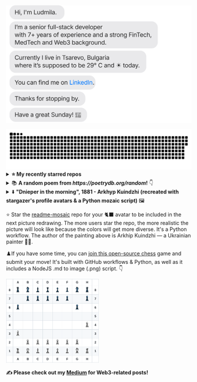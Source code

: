 [![](https://raw.githubusercontent.com/milaabl/milaabl/main/chat.svg)](https://www.linkedin.com/in/ludmila-a-dev/)

<!-- https://github.com/milaabl/milaabl/assets/86361434/c35b0e6f-acf0-435e-920d-b90faa4788ad -->

<img alt="Snake eating my contributions for breakfast🧉" src="https://raw.githubusercontent.com/milaabl/milaabl-readme/preview/github-contribution-grid-snake.svg" />

<details>
<summary>
  <strong>⭐ My recently starred repos </strong>
</summary>
  
<!-- Starred repos start -->
| Name | Url | Stars | Description |
| --- | --- |  --- |  --- |
| the-coder-o/a-bd.me|https://github.com/the-coder-o/a-bd.me|8|My personal website made with Next.js 14 (App Router). Features blog posts, gear list, dark theme and more. Tailwind CSS,  Radix, Framer Motion, and Vercel.|
| Xunzhuo/Xunzhuo|https://github.com/Xunzhuo/Xunzhuo|35|About me|
| zcaceres/interview-prep|https://github.com/zcaceres/interview-prep|1|algos, data structures etc.|
| zcaceres/snoop|https://github.com/zcaceres/snoop|3|Like grep or ack... for the DOM|
| zcaceres/zcaceres|https://github.com/zcaceres/zcaceres|2|Super secret Github profile README thing|
| zcaceres/dotfiles|https://github.com/zcaceres/dotfiles|2|System setup w/dotfiles, tools, and apps automated with Ansible. Forever a WIP.|
| glitch-txs/walletconnect-cafe|https://github.com/glitch-txs/walletconnect-cafe|2|Ethereum-provider implementation with Cafe (global state manager)|
| glitch-txs/metamask-csp-firefox|https://github.com/glitch-txs/metamask-csp-firefox|4|MetaMask is blocked by Firefox when using CSP|
| glitch-txs/next-auth|https://github.com/glitch-txs/next-auth|1|Authentication for the Web.|
| michaelsbradleyjr/nim-notcurses|https://github.com/michaelsbradleyjr/nim-notcurses|28|Nim wrapper for Notcurses: blingful TUIs and character graphics|
| arianXdev/hardhat-jest|https://github.com/arianXdev/hardhat-jest|10|A Hardhat plugin that allows you to use Jest easily!|
| przemek890/Gender_prediction|https://github.com/przemek890/Gender_prediction|4|An application that utilizes camera input to predict a person's gender using a convolutional layer in PyTorch.|
| pieralukasz/pixel-recruitment-task|https://github.com/pieralukasz/pixel-recruitment-task|1|Zadanie rekrutacyjne Pixel Technology|
| SaraRasoulian/oop-solid-patterns|https://github.com/SaraRasoulian/oop-solid-patterns|14|💎  An educational repository for OOP, SOLID and Design Patterns|
| BogdanMFometescu/resume-builder|https://github.com/BogdanMFometescu/resume-builder|11|Django-based web application that allows users to create, update, and export professional resumes.|
| 0xMimir/Advance-CNN-LSTM-Model-for-Cryptocurrency-Forecasting|https://github.com/0xMimir/Advance-CNN-LSTM-Model-for-Cryptocurrency-Forecasting|7|CNN LSTM model used for predicting cryptocurrencies|
| b-hristov/b-hristov|https://github.com/b-hristov/b-hristov|1||
| CloverGit/CloverGit|https://github.com/CloverGit/CloverGit|7||
| TatevKaren/TatevKaren-data-science-portfolio|https://github.com/TatevKaren/TatevKaren-data-science-portfolio|57|Data Science Portfolio of Tatev Karen Aslanyan including Case Studies and Research Projects that I have completed that solve business problems or introduce new products. Case Study papers, codes, and additional resources are all included.|
| PiotrRut/elonmusk-twitter-notifier|https://github.com/PiotrRut/elonmusk-twitter-notifier|62|AI driven e-mail notifier for tweets mentioning stock from Elon Musk 📈|
| Vendicated/Vencord|https://github.com/Vendicated/Vencord|7378|The cutest Discord client mod|
| yeoman/yo|https://github.com/yeoman/yo|3801|CLI tool for running Yeoman generators|
| matter-labs/zksync-era|https://github.com/matter-labs/zksync-era|3005|zkSync era|
| 0age/create2crunch|https://github.com/0age/create2crunch|432|A Rust program for finding salts that create gas-efficient Ethereum addresses via CREATE2.|
| joshstevens19/ethereum-multicall|https://github.com/joshstevens19/ethereum-multicall|340|Ability to call many ethereum constant function calls in 1 JSONRPC request|
| threshold-network/token-dashboard|https://github.com/threshold-network/token-dashboard|21||
| LimeChain/mongoose-immutable-plugin|https://github.com/LimeChain/mongoose-immutable-plugin|2|Mongoose plugin guarding fields from modifications|
| ankitects/anki|https://github.com/ankitects/anki|17569|Anki's shared backend and web components, and the Qt frontend|
| lightningnetwork/lnd|https://github.com/lightningnetwork/lnd|7527|Lightning Network Daemon ⚡️|
| CoNarrative/mongo-immutable|https://github.com/CoNarrative/mongo-immutable|10|Immutable MongoDB.|

<!-- Starred repos end -->

</details>

<details>
  <summary>📚 <strong>A random poem from <em>https://poetrydb.org/random</em>!</strong> 👇 </summary>

<!-- Start poem -->
# 💮 Pheidippides by *Robert Browning*

<p>
    First I salute this soil of the blessed, river and rock!<br/>Gods of my birthplace, dæmons and heroes, honour to all!<br/>Then I name thee, claim thee for our patron, co-equal in praise<br/>--Ay, with Zeus the Defender, with Her of the ægis and spear!<br/>Also, ye of the bow and the buskin, praised be your peer,<br/><br/>Now, henceforth, and forever,--O latest to whom I upraise<br/>Hand and heart and voice! For Athens, leave pasture and flock!<br/>Present to help, potent to save, Pan--patron I call!<br/>Archons of Athens, topped by the tettix, see, I return!<br/>See, 'tis myself here standing alive, no spectre that speaks!<br/>Crowned with the myrtle, did you command me, Athens and you,<br/>"Run, Pheidippides, run and race, reach Sparta for aid!<br/>Persia has come, we are here, where is She?" Your command I obeyed,<br/>Ran and raced: like stubble, some field which a fire runs through,<br/>Was the space between city and city: two days, two nights did I burn<br/>Over the hills, under the dales, down pits and up peaks.<br/><br/>Into their midst I broke: breath served but for "Persia has come!<br/>Persia bids Athens proffer slaves'-tribute, water and earth;<br/>Razed to the ground is Eretria.--but Athens, shall Athens sink,<br/>Drop into dust and die--the flower of Hellas utterly die,<br/>Die with the wide world spitting at Sparta, the stupid, the stander-by?<br/>Answer me quick,--what help, what hand do you stretch o'er destruction's brink?<br/>How,--when? No care for my limbs!--there's lightning in all and some--<br/>Fresh and fit your message to bear, once lips give it birth!"<br/><br/>O my Athens--Sparta love thee? did Sparta respond?<br/>Every face of her leered in a furrow of envy, mistrust,<br/>Malice,--each eye of her gave me its glitter of gratified hate!<br/>Gravely they turned to take counsel, to cast for excuses. I stood<br/>Quivering,--the limbs of me fretting as fire frets, an inch from dry wood:<br/>"Persia has come, Athens asks aid, and still they debate?<br/>Thunder, thou Zeus! Athene, are Spartans a quarry beyond<br/>Swing of thy spear? Phoibos and Artemis, clang them 'Ye must'!"<br/><br/>No bolt launched from Olumpos! Lo, their answer at last!<br/>"Has Persia come,--does Athens ask aid,--may Sparta befriend?<br/>Nowise precipitate judgment--too weighty the issue at stake!<br/>Count we no time lost time which lags thro' respect to the Gods!<br/>Ponder that precept of old, 'No warfare, whatever the odds<br/>In your favour, so long as the moon, half-orbed, is unable to take<br/>Full-circle her state in the sky!' Already she rounds to it fast:<br/>Athens must wait, patient as we--who judgment suspend."<br/><br/>Athens,--except for that sparkle,--thy name, I had mouldered to ash!<br/>That sent a blaze thro' my blood; off, off and away was I back,<br/>--Not one word to waste, one look to lose on the false and the vile!<br/>Yet "O Gods of my land!" I cried, as each hillock and plain,<br/>Wood and stream, I knew, I named, rushing past them again,<br/>"Have ye kept faith, proved mindful of honours we paid you erewhile?<br/>Vain was the filleted victim, the fulsome libation! Too rash<br/>Love in its choice, paid you so largely service so slack!<br/><br/>"Oak and olive and bay,--I bid you cease to en-wreathe<br/>Brows made bold by your leaf! Fade at the Persian's foot,<br/>You that, our patrons were pledged, should never adorn a slave!<br/>Rather I hail thee, Parnes,--trust to thy wild waste tract!<br/>Treeless, herbless, lifeless mountain! What matter if slacked<br/>My speed may hardly be, for homage to crag and to cave<br/>No deity deigns to drape with verdure?--at least I can breathe,<br/>Fear in thee no fraud from the blind, no lie from the mute!"<br/><br/>Such my cry as, rapid, I ran over Parnes' ridge;<br/>Gully and gap I clambered and cleared till, sudden, a bar<br/>Jutted, a stoppage of stone against me, blocking the way.<br/>Right! for I minded the hollow to traverse, the fissure across:<br/>"Where I could enter, there I depart by! Night in the fosse?<br/>Athens to aid? Tho' the dive were thro' Erebos, thus I obey--<br/>Out of the day dive, into the day as bravely arise! No bridge<br/>Better!"--when--ha! what was it I came on, of wonders that are?<br/><br/>There, in the cool of a cleft, sat he--majestical Pan!<br/>Ivy drooped wanton, kissed his head, moss cushioned his hoof;<br/>All the great God was good in the eyes grave-kindly--the curl<br/>Carved on the bearded cheek, amused at a mortal's awe<br/>As, under the human trunk, the goat-thighs grand I saw.<br/>"Halt, Pheidippides!"--halt I did, my brain of a whirl:<br/>"Hither to me! Why pale in my presence?"! he gracious began:<br/>"How is it,--Athens, only in Hellas, holds me aloof?<br/><br/>"Athens, she only, rears me no fane, makes me no feast!<br/>Wherefore? Than I what godship to Athens more helpful of old?<br/>Ay, and still, and forever her friend! Test Pan, trust me!<br/>Go bid Athens take heart, laugh Persia to scorn, have faith<br/>In the temples and tombs! Go, say to Athens, 'The Goat-God saith:<br/>When Persia--so much as strews not the soil--Is cast in the sea,<br/>Then praise Pan who fought in the ranks with your most and least,<br/>Goat-thigh to greaved-thigh, made one cause with the free and the bold!'<br/><br/>"Say Pan saith: 'Let this, foreshowing the place, be the pledge!'"<br/>(Gay, the liberal hand held out this herbage I bear<br/>--Fennel,--I grasped it a-tremble with dew--whatever it bode),<br/>"While, as for thee..." But enough! He was gone. If I ran hitherto--<br/>Be sure that the rest of my journey, I ran no longer, but flew.<br/>Parnes to Athens--earth no more, the air was my road;<br/>Here am I back. Praise Pan, we stand no more on the razor's edge!<br/>Pan for Athens, Pan for me! I too have a guerdon rare!<br/><br/>Then spoke Miltiades. "And thee, best runner of Greece,<br/>Whose limbs did duty indeed,--what gift is promised thyself?<br/>Tell it us straightway,--Athens the mother demands of her son!"<br/>Rosily blushed the youth: he paused: but, lifting at length<br/>His eyes from the ground, it seemed as he gathered the rest of his strength<br/>Into the utterance--"Pan spoke thus: 'For what thou hast done<br/>Count on a worthy reward! Henceforth be allowed thee release<br/>From the racer's toil, no vulgar reward in praise or in pelf!'<br/><br/>"I am bold to believe, Pan means reward the most to my mind!<br/>Fight I shall, with our foremost, wherever this fennel may grow,--<br/>Pound--Pan helping us--Persia to dust, and, under the deep,<br/>Whelm her away forever; and then,--no Athens to save,--<br/>Marry a certain maid, I know keeps faith to the brave,--<br/>Hie to my house and home: and, when my children shall creep<br/>Close to my knees,--recount how the God was awful yet kind,<br/>Promised their sire reward to the full--rewarding him--so!"<br/><br/>Unforeseeing one! Yes, he fought on the Marathon day:<br/>So, when Persia was dust, all cried "To Akropolis!<br/>Run, Pheidippides, one race more! the meed is thy due!<br/>'Athens is saved, thank Pan,' go shout!" He flung down his shield,<br/>Ran like fire once more: and the space 'twixt the Fennel-field<br/>And Athens was stubble again, a field which a fire runs through,<br/>Till in he broke: "Rejoice, we conquer!" Like wine thro' clay,<br/>Joy in his blood bursting his heart, he died--the bliss!<br/><br/>So, to this day, when friend meets friend, the word of salute<br/>Is still "Rejoice!"--his word which brought rejoicing indeed.<br/>So is Pheidippides happy forever,--the noble strong man<br/>Who could race like a god, bear the face of a god, whom a god loved so well,<br/>He saw the land saved he had helped to save, and was suffered to tell<br/>Such tidings, yet never decline, but, gloriously as he began,<br/>So to end gloriously--once to shout, thereafter be mute:<br/>"Athens is saved!"--Pheidippides dies in the shout for his meed.
</p>

***
<!-- End poem -->
</details>

<details>
<summary>
  ⬇️ <strong>"Dnieper in the morning", 1881 - Arkhyp Kuindzhi (recreated with stargazer's profile avatars & a Python mozaic script)</strong> 🖼️
</summary>

<img width="49%" src="https://raw.githubusercontent.com/milaabl/readme-mosaic/main/data/input.jpg" alt="Original picture"/>
<img width="49%" src="https://raw.githubusercontent.com/milaabl/readme-mosaic/main/data/output.jpg" alt="Output picture"/>
<img width="70%" src="https://raw.githubusercontent.com/milaabl/readme-mosaic/main/data/output.gif" alt="Output GIF"/>
</details>

⭐ Star the [readme-mosaic](https://github.com/milaabl/readme-mosaic) repo for your 🐈‍⬛ avatar to be included in the next picture redrawing. The more users star the repo, the more realistic the picture will look like because the colors will get more diverse. It's a Python workflow. The author of the painting above is Arkhip Kuindzhi — a Ukrainian painter 💙💛.

♟️If you have some time, you can [join this open-source chess](https://github.com/milaabl/readme-chess) game and submit your move! It's built with GitHub workflows & Python, as well as it includes a NodeJS .md to image (.png) script. 👇

<a href="https://github.com/milaabl/readme-chess/blob/master/README.md"><img src="https://raw.githubusercontent.com/milaabl/readme-chess/master/chess.png" alt="README chess dynamic game preview" width="50%" /></a>

<strong>✍️ Please check out my <a href="https://medium.com/@milaabl2405">Medium</a> for Web3-related posts!</strong>
